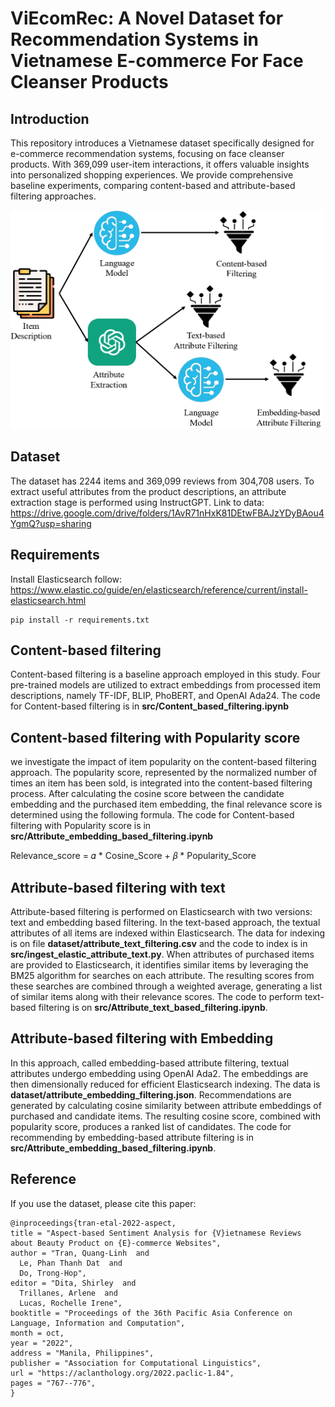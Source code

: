 # ViEcomRec: A Novel Dataset for Recommendation Systems in Vietnamese E-commerce For Face Cleanser Products

## Introduction
This repository introduces a Vietnamese dataset specifically designed for e-commerce recommendation systems, focusing on face cleanser products. With 369,099 user-item interactions, it offers valuable insights into personalized shopping experiences. We provide comprehensive baseline experiments, comparing content-based and attribute-based filtering approaches.

<img src="images/Method_Shopee.jpeg" alt="Alt text" width="500" height="350">

## Dataset
The dataset has 2244 items and 369,099 reviews from 304,708 users. To extract useful attributes from the product descriptions, an attribute extraction stage is performed using InstructGPT. 
Link to data: https://drive.google.com/drive/folders/1AvR71nHxK81DEtwFBAJzYDyBAou4YgmQ?usp=sharing

## Requirements
Install Elasticsearch follow: https://www.elastic.co/guide/en/elasticsearch/reference/current/install-elasticsearch.html

    pip install -r requirements.txt


## Content-based filtering
Content-based filtering is a baseline approach employed in this study. Four pre-trained models are utilized to extract embeddings from processed item descriptions, namely TF-IDF, BLIP, PhoBERT, and OpenAI Ada24. The code for Content-based filtering is in **src/Content_based_filtering.ipynb**

## Content-based filtering with Popularity score
we investigate the impact of item popularity on the content-based filtering approach. The popularity score, represented by the normalized number of times an item has been sold, is integrated into the content-based filtering process. After calculating the cosine score between the candidate embedding and the purchased item embedding, the final relevance score is determined using the following formula. The code for Content-based filtering with Popularity score is in **src/Attribute_embedding_based_filtering.ipynb**

Relevance_score = 𝛼 * Cosine_Score + 𝛽 * Popularity_Score


## Attribute-based filtering with text
Attribute-based filtering is performed on Elasticsearch with two versions: text and embedding based filtering. In the text-based approach, the textual attributes of all items are indexed within Elasticsearch. The data for indexing is on file **dataset/attribute_text_filtering.csv** and the code to index is in **src/ingest_elastic_attribute_text.py**. When attributes of purchased items are provided to Elasticsearch, it identifies similar items by leveraging the BM25 algorithm for searches on each attribute. The resulting scores from these searches are combined through a weighted average, generating a list of similar items along with their relevance scores. The code to perform text-based filtering is on **src/Attribute_text_based_filtering.ipynb**.

## Attribute-based filtering with Embedding
In this approach, called embedding-based attribute filtering, textual attributes undergo embedding using OpenAI Ada2. The embeddings are then dimensionally reduced for efficient Elasticsearch indexing. The data is **dataset/attribute_embedding_filtering.json**. Recommendations are generated by calculating cosine similarity between attribute embeddings of purchased and candidate items. The resulting cosine score, combined with popularity score, produces a ranked list of candidates. The code for recommending by embedding-based attribute filtering is in **src/Attribute_embedding_based_filtering.ipynb**.

## Reference
If you use the dataset, please cite this paper:

    @inproceedings{tran-etal-2022-aspect,
    title = "Aspect-based Sentiment Analysis for {V}ietnamese Reviews about Beauty Product on {E}-commerce Websites",
    author = "Tran, Quang-Linh  and
      Le, Phan Thanh Dat  and
      Do, Trong-Hop",
    editor = "Dita, Shirley  and
      Trillanes, Arlene  and
      Lucas, Rochelle Irene",
    booktitle = "Proceedings of the 36th Pacific Asia Conference on Language, Information and Computation",
    month = oct,
    year = "2022",
    address = "Manila, Philippines",
    publisher = "Association for Computational Linguistics",
    url = "https://aclanthology.org/2022.paclic-1.84",
    pages = "767--776",
    }